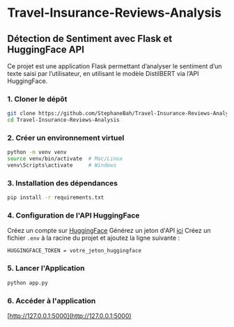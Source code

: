 # Travel-Insurance-Reviews-Analysis

## Détection de Sentiment avec Flask et HuggingFace API

Ce projet est une application Flask permettant d’analyser le sentiment d’un texte saisi par l’utilisateur,
en utilisant le modèle DistilBERT via l’API HuggingFace.

### 1. Cloner le dépôt

```bash
git clone https://github.com/StephaneBah/Travel-Insurance-Reviews-Analysis.git
cd Travel-Insurance-Reviews-Analysis
```

### 2. Créer un environnement virtuel

```bash
python -m venv venv
source venv/bin/activate  # Mac/Linux
venv\Scripts\activate     # Windows
```

### 3. Installation des dépendances

```bash
pip install -r requirements.txt
```

### 4. Configuration de l'API HuggingFace

Créez un compte sur [HuggingFace](https://huggingface.co)
Générez un jeton d'API [ici](https://huggingface.co/settings/tokens)
Créez un fichier `.env` à la racine du projet et ajoutez la ligne suivante :
```properties
HUGGINGFACE_TOKEN = votre_jeton_huggingface
```

### 5. Lancer l'Application

```bash
python app.py
```

### 6. Accéder à l'application

[http://127.0.0.1:5000](http://127.0.0.1:5000)
